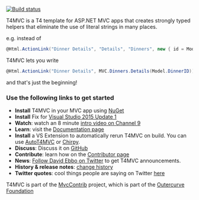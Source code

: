 [![Build status](https://ci.appveyor.com/api/projects/status/11451mttjts8003t?svg=true)](https://ci.appveyor.com/project/T4MVC/t4mvc)

T4MVC is a T4 template for ASP.NET MVC apps that creates strongly typed helpers that eliminate the use of literal strings in many places.

e.g. instead of

````c#
@Html.ActionLink("Dinner Details", "Details", "Dinners", new { id = Model.DinnerID }, null)
````

T4MVC lets you write

````c#
@Html.ActionLink("Dinner Details", MVC.Dinners.Details(Model.DinnerID))
````

and that's just the beginning!

### Use the following links to get started

*   **Install** T4MVC in your MVC app using [NuGet](http://nuget.org)
*   **Install** Fix for [Visual Studio 2015 Update 1](https://msdn.microsoft.com/en-US/library/mt634751(VS.140).aspx)
*   **Watch**: watch an 8 minute [intro video on Channel 9](http://channel9.msdn.com/posts/jongalloway/Jon-Takes-Five-with-David-Ebbo-on-T4MVC/)
*   **Learn**: visit the [Documentation page](https://github.com/T4MVC/T4MVC/wiki/Documentation)
*   **Install** a VS Extension to automatically rerun T4MVC on build. You can use [AutoT4MVC](http://visualstudiogallery.msdn.microsoft.com/8d820b76-9fc4-429f-a95f-e68ed7d3111a) or [Chirpy](http://chirpy.codeplex.com/).
*   **Discuss**: Discuss it on [GitHub](https://github.com/T4MVC/T4MVC/issues)
*   **Contribute**: learn how on the [Contributor page](https://github.com/T4MVC/T4MVC/wiki/Contributing)
*   **News**: [Follow David Ebbo on Twitter](http://twitter.com/davidebbo/) to get T4MVC announcements.
*   **History &amp; release notes**: [change history](T4MVCHostMvcApp/T4MVC%20Files/readme.txt)
*   **Twitter quotes**: cool things people are saying on Twitter [here](/wikipage?title=T4MVC_Twitter&amp;referringTitle=Home "T4MVC_Twitter&amp;referringTitle=Home")

T4MVC is part of the [MvcContrib](http://mvccontrib.codeplex.com) project, which is part of the [Outercurve Foundation](http://www.outercurve.org/)

